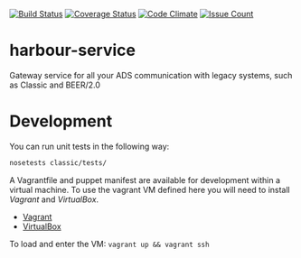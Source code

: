 [![Build Status](https://travis-ci.org/adsabs/harbour-service.svg?branch=master)](https://travis-ci.org/adsabs/harbour-service)
[![Coverage Status](https://coveralls.io/repos/adsabs/harbour-service/badge.svg?branch=master&service=github)](https://coveralls.io/github/adsabs/harbour-service?branch=master)
[![Code Climate](https://codeclimate.com/github/adsabs/harbour-service/badges/gpa.svg)](https://codeclimate.com/github/adsabs/harbour-service)
[![Issue Count](https://codeclimate.com/github/adsabs/harbour-service/badges/issue_count.svg)](https://codeclimate.com/github/adsabs/harbour-service)

# harbour-service

Gateway service for all your ADS communication with legacy systems, such as Classic and BEER/2.0

# Development

You can run unit tests in the following way:
```bash
nosetests classic/tests/
```

A Vagrantfile and puppet manifest are available for development within a virtual machine. To use the vagrant VM defined here you will need to install *Vagrant* and *VirtualBox*. 

  * [Vagrant](https://docs.vagrantup.com)
  * [VirtualBox](https://www.virtualbox.org)

To load and enter the VM: `vagrant up && vagrant ssh`
